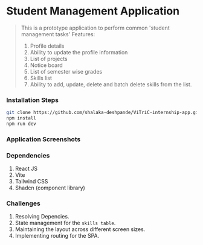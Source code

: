 # Student Management Application

> This is a prototype application to perform common 'student management tasks'
> Features:
> 1. Profile details
> 2. Ability to update the profile information
> 3. List of projects
> 4. Notice board
> 5. List of semester wise grades
> 6. Skills list
> 7. Ability to add, update, delete and batch delete skills from the list.

### Installation Steps
```bash
git clone https://github.com/shalaka-deshpande/ViTriC-internship-app.git
npm install 
npm run dev 
```

### Application Screenshots



### Dependencies

1. React JS
2. Vite
3. Tailwind CSS
4. Shadcn (component library)

### Challenges
1. Resolving Depencies.
2. State management for the `skills table`.
3. Maintaining the layout across different screen sizes.
4. Implementing routing for the SPA.
